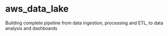# aws_data_lake
Building complete pipeline from data ingestion, processing and ETL, to data analysis and dashboards
